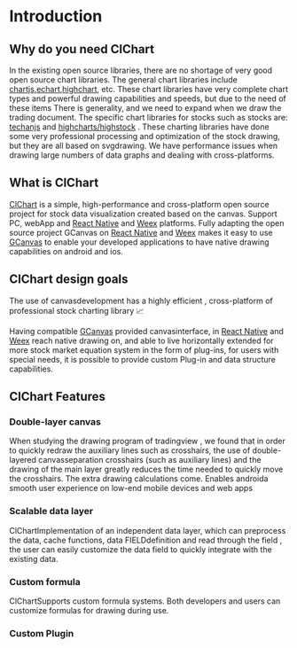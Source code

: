 # Introduction

## Why do you need ClChart

In the existing open source libraries, there are no shortage of very good open source chart libraries. The general chart libraries include [chartjs](https://github.com/chartjs/Chart.js),[echart](https://github.com/apache/incubator-echarts),[highchart](https://github.com/highcharts/highcharts), etc. These chart libraries have very complete chart types and powerful drawing capabilities and speeds, but due to the need of these items There is generality, and we need to expand when we draw the trading document. The specific chart libraries for stocks such as stocks are: [techanjs](https://github.com/andredumas/techan.js) and [highcharts/highstock](https://github.com/highcharts/highcharts) . These charting libraries have done some very professional processing and optimization of the stock drawing, but they are all based on svgdrawing. We have performance issues when drawing large numbers of data graphs and dealing with cross-platforms.

## What is ClChart

[ClChart](https://github.com/seerline/clchart) is a simple, high-performance and cross-platform open source project for stock data visualization created based on the canvas. Support PC, webApp and [React Native](https://github.com/facebook/react-native) and [Weex](https://github.com/apache/incubator-weex) platforms. Fully adapting the open source project GCanvas on [React Native](https://github.com/facebook/react-native) and [Weex](https://github.com/apache/incubator-weex) makes it easy to use [GCanvas](https://github.com/alibaba/GCanvas) to enable your developed applications to have native drawing capabilities on android and ios.



## ClChart design goals

The use of canvasdevelopment has a highly efficient , cross-platform of professional stock charting library 📈

Having compatible [GCanvas](https://github.com/alibaba/GCanvas) provided canvasinterface, in [React Native](https://github.com/facebook/react-native) and [Weex](https://github.com/apache/incubator-weex) reach native drawing on, and able to live horizontally extended for more stock market equation system in the form of plug-ins, for users with special needs, it is possible to provide custom Plug-in and data structure capabilities.

## ClChart Features

### Double-layer canvas

When studying the drawing program of tradingview , we found that in order to quickly redraw the auxiliary lines such as crosshairs, the use of double-layered canvasseparation crosshairs (such as auxiliary lines) and the drawing of the main layer greatly reduces the time needed to quickly move the crosshairs. The extra drawing calculations come. Enables androida smooth user experience on low-end mobile devices and web apps

### Scalable data layer

ClChartImplementation of an independent data layer, which can preprocess the data, cache functions, data FIELDdefinition and read through the field , the user can easily customize the data field to quickly integrate with the existing data.

### Custom formula

ClChartSupports custom formula systems. Both developers and users can customize formulas for drawing during use.

### Custom Plugin